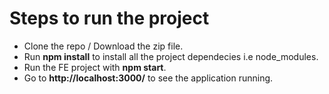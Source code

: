 # Steps to run the project

- Clone the repo / Download the zip file.
- Run **npm install** to install all the project dependecies i.e node_modules.
- Run the FE project with **npm start**.
- Go to **http://localhost:3000/** to see the application running.
